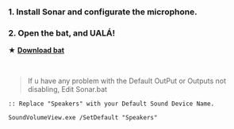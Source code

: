 ### 1. Install Sonar and configurate the microphone.
### 2. Open the bat, and UALÁ!

★ [**Download bat**](https://github.com/gzmatte/sonar/releases/download/1/SS-Debloat.bat)

</br>


> If u have any problem with the Default OutPut or Outputs not disabling, Edit Sonar.bat 
```
:: Replace "Speakers" with your Default Sound Device Name.

SoundVolumeView.exe /SetDefault "Speakers"
```
